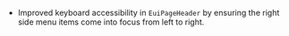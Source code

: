 - Improved keyboard accessibility in `EuiPageHeader` by ensuring the right side menu items come into focus from left to right. 

